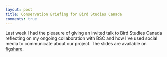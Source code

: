 ```yaml
---
layout: post
title: Conservation Briefing for Bird Studies Canada
comments: true
---
```


Last week I had the pleasure of giving an invited talk to Bird Studies Canada reflecting on my ongoing collaboration with BSC and how I've used social media to communicate about our project. The slides are available on [figshare](https://figshare.com/articles/_MORails_Sharing_Rails_with_Social_Media/5001029).
